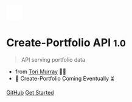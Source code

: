 ![logo](_media/logo.png)

# **Create-Portfolio API** <small>1.0</small>

> API serving portfolio data

- from [Tori Murray](https://www.github.com/t0ri) 👩‍💻
- 📅 Create-Portfolio Coming Eventually ⏳

[GitHub](https://github.com/t0ri/create-portfolio-backend)
[Get Started](#create-portfolio-api-documentation)